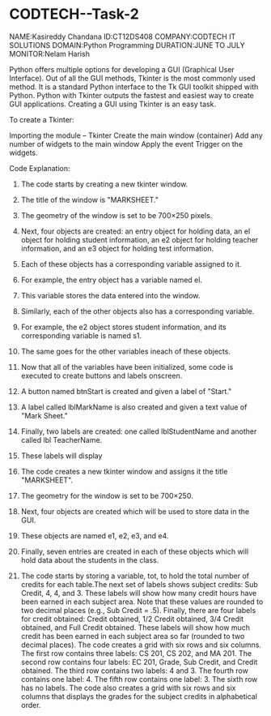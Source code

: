 # CODTECH--Task-2

NAME:Kasireddy Chandana
ID:CT12DS408
COMPANY:CODTECH IT SOLUTIONS 
DOMAIN:Python Programming
DURATION:JUNE TO JULY 
MONITOR:Nelam Harish



Python offers multiple options for developing a GUI (Graphical User Interface). Out of all the GUI methods, Tkinter is the most commonly used method. It is a standard Python interface to the Tk GUI toolkit shipped with Python. Python with Tkinter outputs the fastest and easiest way to create GUI applications. Creating a GUI using Tkinter is an easy task.

To create a Tkinter:

Importing the module – Tkinter
Create the main window (container)
Add any number of widgets to the main window
Apply the event Trigger on the widgets.

Code Explanation:

1. The code starts by creating a new tkinter window.

2. The title of the window is "MARKSHEET."

3. The geometry of the window is set to be 700×250 pixels.

4. Next, four objects are created: an entry object for holding data, an el object for holding student information, an e2 object for holding teacher information, and an e3 object for holding test information.

5. Each of these objects has a corresponding variable assigned to it.

6. For example, the entry object has a variable named el.

7. This variable stores the data entered into the window.

8. Similarly, each of the other objects also has a corresponding variable.

9. For example, the e2 object stores student information, and its corresponding variable is named s1.
11. The same goes for the other variables ineach of these objects.

12. Now that all of the variables have been initialized, some code is executed to create buttons and labels onscreen.

13. A button named btnStart is created and given a label of "Start."

14. A label called lblMarkName is also created and given a text value of "Mark Sheet."

15. Finally, two labels are created: one called lblStudentName and another called lbl TeacherName.

16. These labels will display

17. The code creates a new tkinter window and assigns it the title "MARKSHEET".

18. The geometry for the window is set to be 700×250.

19. Next, four objects are created which will be used to store data in the GUI.

20. These objects are named e1, e2, e3, and e4.

21. Finally, seven entries are created in each of these objects which will hold data about the students in the class.

22. The code starts by storing a variable, tot, to hold the total number of credits for each table.The next set of labels shows subject credits: Sub Credit, 4, 4, and 3.
These labels will show how many credit hours have been earned in each subject area.
Note that these values are rounded to two decimal places (e.g., Sub Credit = .5).
Finally, there are four labels for credit obtained: Credit obtained, 1/2 Credit obtained, 3/4 Credit obtained, and Full Credit obtained.
These labels will show how much credit has been earned in each subject area so far (rounded to two decimal places).
The code creates a grid with six rows and six columns.
The first row contains three labels: CS 201, CS 202, and MA 201.
The second row contains four labels: EC 201, Grade, Sub Credit, and Credit obtained.
The third row contains two labels: 4 and 3.
The fourth row contains one label: 4.
The fifth row contains one label: 3.
The sixth row has no labels.
The code also creates a grid with six rows and six columns that displays the grades for the subject credits in alphabetical order.


